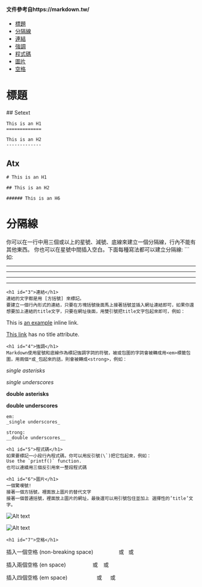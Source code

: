 #### 文件參考自https://markdown.tw/
* [標題](#1)  
* [分隔線](#2)  
* [連結](#3)  
* [強調](#4)  
* [程式碼](#5)  
* [圖片](#6)  
* [空格](#7)  
<h1 id="1">標題</h1>  
## Setext

```
This is an H1
=============

This is an H2
-------------
```
## Atx
```
# This is an H1

## This is an H2

###### This is an H6
```
<h1 id="2">分隔線</h1>  
你可以在一行中用三個或以上的星號、減號、底線來建立一個分隔線，行內不能有其他東西。  
你也可以在星號中間插入空白。下面每種寫法都可以建立分隔線:        
```
如:  

* * *  

***  

*****  

- - -
```  
<h1 id="3">連結</h1>  
連結的文字都是用 [方括號] 來標記。
要建立一個行內形式的連結，只要在方塊括號後面馬上接著括號並插入網址連結即可，如果你還想要加上連結的title文字，只要在網址後面，用雙引號把title文字包起來即可，例如：
```
This is [an example](http://example.com/ "Title") inline link.

[This link](http://example.net/) has no title attribute.
```
<h1 id="4">強調</h1>
Markdown使用星號和底線作為標記強調字詞的符號，被或包圍的字詞會被轉成用<em>標籤包圍，用兩個*或_包起來的話，則會被轉成<strong>，例如：
```
*single asterisks*

_single underscores_

**double asterisks**

__double underscores__
```
em:
_single underscores_

strong:
__double underscores__
 
<h1 id="5">程式碼</h1>  
如果要標記一小段行內程式碼，你可以用反引號(\`)把它包起來，例如：
Use the `printf()` function.
也可以連續用三個反引用來一整段程式碼

<h1 id="6">圖片</h1>  
一個驚嘆號!
接著一個方括號，裡面放上圖片的替代文字
接著一個普通括號，裡面放上圖片的網址，最後還可以用引號包住並加上 選擇性的’title’文字。
```
![Alt text](/path/to/img.jpg)

![Alt text](/path/to/img.jpg "Optional title")
```
<h1 id="7">空格</h1>  
```
插入一個空格 (non-breaking space)
　　　　&nbsp;    或    &#160;     或      &#xA0;

插入兩個空格 (en space)
　　　　&ensp;     或    &#8194;   或      &#x2002;

插入四個空格 (em space)
　　　　&emsp;    或    &#8195;   或      &#x2003;
```
